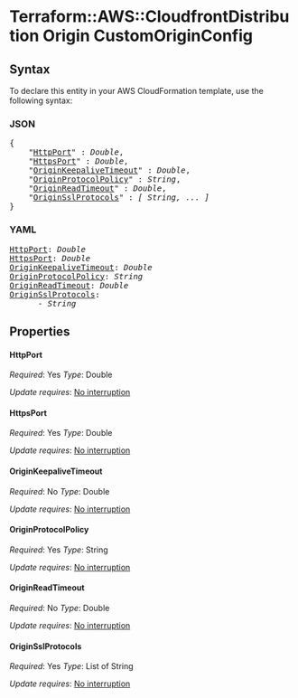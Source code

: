 # Terraform::AWS::CloudfrontDistribution Origin CustomOriginConfig

## Syntax

To declare this entity in your AWS CloudFormation template, use the following syntax:

### JSON

<pre>
{
    "<a href="#httpport" title="HttpPort">HttpPort</a>" : <i>Double</i>,
    "<a href="#httpsport" title="HttpsPort">HttpsPort</a>" : <i>Double</i>,
    "<a href="#originkeepalivetimeout" title="OriginKeepaliveTimeout">OriginKeepaliveTimeout</a>" : <i>Double</i>,
    "<a href="#originprotocolpolicy" title="OriginProtocolPolicy">OriginProtocolPolicy</a>" : <i>String</i>,
    "<a href="#originreadtimeout" title="OriginReadTimeout">OriginReadTimeout</a>" : <i>Double</i>,
    "<a href="#originsslprotocols" title="OriginSslProtocols">OriginSslProtocols</a>" : <i>[ String, ... ]</i>
}
</pre>

### YAML

<pre>
<a href="#httpport" title="HttpPort">HttpPort</a>: <i>Double</i>
<a href="#httpsport" title="HttpsPort">HttpsPort</a>: <i>Double</i>
<a href="#originkeepalivetimeout" title="OriginKeepaliveTimeout">OriginKeepaliveTimeout</a>: <i>Double</i>
<a href="#originprotocolpolicy" title="OriginProtocolPolicy">OriginProtocolPolicy</a>: <i>String</i>
<a href="#originreadtimeout" title="OriginReadTimeout">OriginReadTimeout</a>: <i>Double</i>
<a href="#originsslprotocols" title="OriginSslProtocols">OriginSslProtocols</a>: <i>
      - String</i>
</pre>

## Properties

#### HttpPort

_Required_: Yes
_Type_: Double

_Update requires_: [No interruption](https://docs.aws.amazon.com/AWSCloudFormation/latest/UserGuide/using-cfn-updating-stacks-update-behaviors.html#update-no-interrupt)

#### HttpsPort

_Required_: Yes
_Type_: Double

_Update requires_: [No interruption](https://docs.aws.amazon.com/AWSCloudFormation/latest/UserGuide/using-cfn-updating-stacks-update-behaviors.html#update-no-interrupt)

#### OriginKeepaliveTimeout

_Required_: No
_Type_: Double

_Update requires_: [No interruption](https://docs.aws.amazon.com/AWSCloudFormation/latest/UserGuide/using-cfn-updating-stacks-update-behaviors.html#update-no-interrupt)

#### OriginProtocolPolicy

_Required_: Yes
_Type_: String

_Update requires_: [No interruption](https://docs.aws.amazon.com/AWSCloudFormation/latest/UserGuide/using-cfn-updating-stacks-update-behaviors.html#update-no-interrupt)

#### OriginReadTimeout

_Required_: No
_Type_: Double

_Update requires_: [No interruption](https://docs.aws.amazon.com/AWSCloudFormation/latest/UserGuide/using-cfn-updating-stacks-update-behaviors.html#update-no-interrupt)

#### OriginSslProtocols

_Required_: Yes
_Type_: List of String

_Update requires_: [No interruption](https://docs.aws.amazon.com/AWSCloudFormation/latest/UserGuide/using-cfn-updating-stacks-update-behaviors.html#update-no-interrupt)

